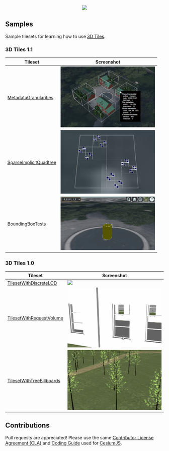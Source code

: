 <p align="center"><img src="https://github.com/CesiumGS/3d-tiles/blob/main/figures/Cesium3DTiles.png" /></p>


## Samples

Sample tilesets for learning how to use [3D Tiles](https://github.com/CesiumGS/3d-tiles).

### 3D Tiles 1.1

| Tileset | Screenshot |
| - | - |
| [MetadataGranularities](1.1/MetadataGranularities) | <img src="1.1/MetadataGranularities/screenshot/MetadataGranularities.png" width="300"> |
| [SparseImplicitQuadtree](1.1/SparseImplicitQuadtree) | <img src="1.1/SparseImplicitQuadtree/screenshot/SparseImplicitQuadtree.png" width="300"> |
| [BoundingBoxTests](1.1/BoundingBoxTests) | <img src="1.1/BoundingBoxTests/screenshot/BoundingBoxTests.gif" width="300"> |

### 3D Tiles 1.0

| Tileset | Screenshot |
| - | - |
| [TilesetWithDiscreteLOD](1.0/TilesetWithDiscreteLOD) | <img src="1.0/TilesetWithDiscreteLOD/screenshot/screenshot.gif" width="300"> |
| [TilesetWithRequestVolume](1.0/TilesetWithRequestVolume) | <img src="1.0/TilesetWithRequestVolume/screenshot/screenshot.gif" width="300"> |
| [TilesetWithTreeBillboards](1.0/TilesetWithTreeBillboards) | <img src="1.0/TilesetWithTreeBillboards/screenshot/screenshot.gif" width="300"> |


## Contributions

Pull requests are appreciated!  Please use the same [Contributor License Agreement (CLA)](https://github.com/CesiumGS/cesium/blob/main/CONTRIBUTING.md) and [Coding Guide](https://github.com/CesiumGS/cesium/blob/main/Documentation/Contributors/CodingGuide/README.md) used for [CesiumJS](https://cesium.com/cesiumjs/).
